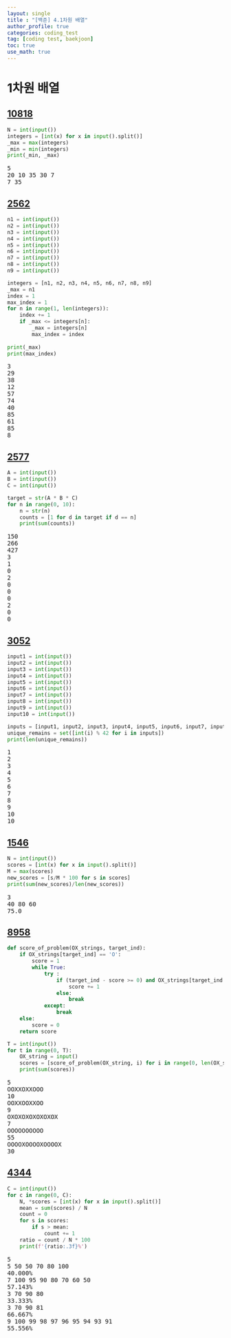 ```yaml
---
layout: single
title : "[백준] 4.1차원 배열"
author_profile: true
categories: coding_test
tag: [coding test, baekjoon] 
toc: true
use_math: true
---
```


<head>
  <style>
    table.dataframe {
      white-space: normal;
      width: 100%;
      height: 240px;
      display: block;
      overflow: auto;
      font-family: Arial, sans-serif;
      font-size: 0.9rem;
      line-height: 20px;
      text-align: center;
      border: 0px !important;
    }

    table.dataframe th {
      text-align: center;
      font-weight: bold;
      padding: 8px;
    }

    table.dataframe td {
      text-align: center;
      padding: 8px;
    }

    table.dataframe tr:hover {
      background: #b8d1f3; 
    }

    .output_prompt {
      overflow: auto;
      font-size: 0.9rem;
      line-height: 1.45;
      border-radius: 0.3rem;
      -webkit-overflow-scrolling: touch;
      padding: 0.8rem;
      margin-top: 0;
      margin-bottom: 15px;
      font: 1rem Consolas, "Liberation Mono", Menlo, Courier, monospace;
      color: $code-text-color;
      border: solid 1px $border-color;
      border-radius: 0.3rem;
      word-break: normal;
      white-space: pre;
    }

  .dataframe tbody tr th:only-of-type {
      vertical-align: middle;
  }

  .dataframe tbody tr th {
      vertical-align: top;
  }

  .dataframe thead th {
      text-align: center !important;
      padding: 8px;
  }

  .page__content p {
      margin: 0 0 0px !important;
  }

  .page__content p > strong {
    font-size: 0.8rem !important;
  }

  </style>
</head>


# 1차원 배열


## [10818](https://www.acmicpc.net/problem/10818)



```python
N = int(input())
integers = [int(x) for x in input().split()]
_max = max(integers)
_min = min(integers)
print(_min, _max)
```

<pre>
5
20 10 35 30 7
7 35
</pre>
## [2562](https://www.acmicpc.net/problem/2562)



```python
n1 = int(input())
n2 = int(input())
n3 = int(input())
n4 = int(input())
n5 = int(input())
n6 = int(input())
n7 = int(input())
n8 = int(input())
n9 = int(input())

integers = [n1, n2, n3, n4, n5, n6, n7, n8, n9]
_max = n1
index = 1
max_index = 1
for n in range(1, len(integers)):
    index += 1
    if _max <= integers[n]:
        _max = integers[n]
        max_index = index
        
print(_max)
print(max_index)
```

<pre>
3
29
38
12
57
74
40
85
61
85
8
</pre>
## [2577](https://www.acmicpc.net/problem/2577)



```python
A = int(input())
B = int(input())
C = int(input())

target = str(A * B * C)
for n in range(0, 10):
    n = str(n)
    counts = [1 for d in target if d == n]
    print(sum(counts))
```

<pre>
150
266
427
3
1
0
2
0
0
0
2
0
0
</pre>
## [3052](https://www.acmicpc.net/problem/3052)



```python
input1 = int(input())
input2 = int(input())
input3 = int(input())
input4 = int(input())
input5 = int(input())
input6 = int(input())
input7 = int(input())
input8 = int(input())
input9 = int(input())
input10 = int(input())

inputs = [input1, input2, input3, input4, input5, input6, input7, input8, input9, input10]
unique_remains = set([int(i) % 42 for i in inputs])
print(len(unique_remains))
```

<pre>
1
2
3
4
5
6
7
8
9
10
10
</pre>
## [1546](https://www.acmicpc.net/problem/1546)



```python
N = int(input())
scores = [int(x) for x in input().split()]
M = max(scores)
new_scores = [s/M * 100 for s in scores]
print(sum(new_scores)/len(new_scores))
```

<pre>
3
40 80 60
75.0
</pre>
## [8958](https://www.acmicpc.net/problem/8958)



```python
def score_of_problem(OX_strings, target_ind):
    if OX_strings[target_ind] == 'O':
        score = 1
        while True:
            try :
                if (target_ind - score >= 0) and OX_strings[target_ind - score] == 'O':
                    score += 1
                else:
                    break
            except:
                break
    else:
        score = 0
    return score

T = int(input())
for t in range(0, T):
    OX_string = input()
    scores = [score_of_problem(OX_string, i) for i in range(0, len(OX_string))]
    print(sum(scores))
```

<pre>
5
OOXXOXXOOO
10
OOXXOOXXOO
9
OXOXOXOXOXOXOX
7
OOOOOOOOOO
55
OOOOXOOOOXOOOOX
30
</pre>
## [4344](https://www.acmicpc.net/problem/4344)



```python
C = int(input())
for c in range(0, C):
    N, *scores = [int(x) for x in input().split()]
    mean = sum(scores) / N
    count = 0
    for s in scores:
        if s > mean:
            count += 1
    ratio = count / N * 100
    print(f'{ratio:.3f}%')
```

<pre>
5
5 50 50 70 80 100
40.000%
7 100 95 90 80 70 60 50
57.143%
3 70 90 80
33.333%
3 70 90 81
66.667%
9 100 99 98 97 96 95 94 93 91
55.556%
</pre>